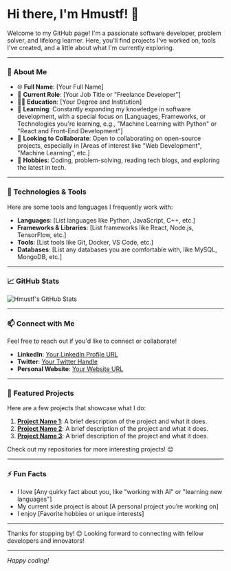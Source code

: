 # Hi there, I'm Hmustf! 👋

Welcome to my GitHub page! I'm a passionate software developer, problem solver, and lifelong learner. Here, you'll find projects I've worked on, tools I've created, and a little about what I'm currently exploring.

---

### 🚀 About Me

- 🌐 **Full Name**: [Your Full Name]
- 💼 **Current Role**: [Your Job Title or "Freelance Developer"]
- 🧑‍🎓 **Education**: [Your Degree and Institution]
- 🌱 **Learning**: Constantly expanding my knowledge in software development, with a special focus on [Languages, Frameworks, or Technologies you're learning, e.g., "Machine Learning with Python" or "React and Front-End Development"]
- 👯 **Looking to Collaborate**: Open to collaborating on open-source projects, especially in [Areas of interest like "Web Development", "Machine Learning", etc.]
- 🔭 **Hobbies**: Coding, problem-solving, reading tech blogs, and exploring the latest in tech.

---

### 🔧 Technologies & Tools

Here are some tools and languages I frequently work with:

- **Languages**: [List languages like Python, JavaScript, C++, etc.]
- **Frameworks & Libraries**: [List frameworks like React, Node.js, TensorFlow, etc.]
- **Tools**: [List tools like Git, Docker, VS Code, etc.]
- **Databases**: [List any databases you are comfortable with, like MySQL, MongoDB, etc.]

---

### 📈 GitHub Stats

![Hmustf's GitHub Stats](https://github-readme-stats.vercel.app/api?username=Hmustf&show_icons=true&theme=radical)

---

### 📫 Connect with Me

Feel free to reach out if you'd like to connect or collaborate!  
- **LinkedIn**: [Your LinkedIn Profile URL](https://linkedin.com/in/your-profile)
- **Twitter**: [Your Twitter Handle](https://twitter.com/your-handle)
- **Personal Website**: [Your Website URL](https://hmustf.github.io)

---

### 🌟 Featured Projects

Here are a few projects that showcase what I do:

1. **[Project Name 1](https://github.com/Hmustf/project-1)**: A brief description of the project and what it does.
2. **[Project Name 2](https://github.com/Hmustf/project-2)**: A brief description of the project and what it does.
3. **[Project Name 3](https://github.com/Hmustf/project-3)**: A brief description of the project and what it does.

Check out my repositories for more interesting projects! 😊

---

### ⚡ Fun Facts

- I love [Any quirky fact about you, like "working with AI" or "learning new languages"]
- My current side project is about [A personal project you’re working on]
- I enjoy [Favorite hobbies or unique interests]

---

Thanks for stopping by! 😊 Looking forward to connecting with fellow developers and innovators!

---

*Happy coding!*
